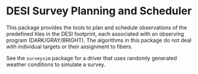 # DESI Survey Planning and Scheduler

This package provides the tools to plan and schedule observations of the
predefined tiles in the DESI footprint, each associated with an observing
program (DARK/GRAY/BRIGHT). The algorithms in this package do not deal with
individual targets or their assignment to fibers.

See the `surveysim` package for a driver that uses randomly generated weather conditions to simulate a survey.
